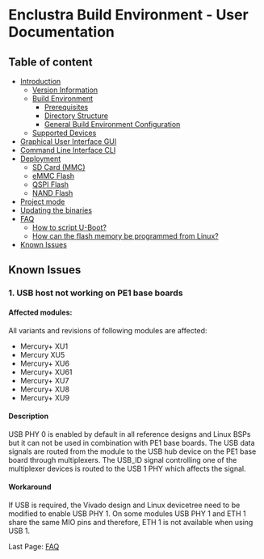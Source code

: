 # Enclustra Build Environment - User Documentation


## Table of content

* [Introduction](./1_Introduction.md)
    - [Version Information](./1_Introduction.md#version-information)
    - [Build Environment](./1_Introduction.md#build-environment)
        - [Prerequisites](./1_Introduction.md#prerequisites)
        - [Directory Structure](./1_Introduction.md#directory-structure)
        - [General Build Environment Configuration](./1_Introduction.md#general-build-environment-configuration)
    - [Supported Devices](./1_Introduction.md#supported-devices)
* [Graphical User Interface GUI](./2_GUI.md)
* [Command Line Interface CLI](./3_CLI.md)
* [Deployment](./4_Deployment.md)
    - [SD Card (MMC)](./4_Deployment.md#sd-card-mmc)
    - [eMMC Flash](./4_Deployment.md#emmc-flash)
    - [QSPI Flash](./4_Deployment.md#qspi-flash)
    - [NAND Flash](./4_Deployment.md#nand-flash)
* [Project mode](./5_Project_Mode.md)
* [Updating the binaries](./6_Binaries_Update.md)
* [FAQ](./7_FAQ.md)
    - [How to script U-Boot?](./7_FAQ.md#how-to-script-u-boot)
    - [How can the flash memory be programmed from Linux?](./7_FAQ.md#how-can-the-flash-memory-be-programmed-from-linux)
* [Known Issues](./8_Known_Issues.md)



## Known Issues

### 1. USB host not working on PE1 base boards

#### Affected modules:
All variants and revisions of following modules are affected:
- Mercury+ XU1
- Mercury XU5
- Mercury+ XU6
- Mercury+ XU61
- Mercury+ XU7
- Mercury+ XU8
- Mercury+ XU9

#### Description
USB PHY 0 is enabled by default in all reference designs and Linux BSPs but it can not be used in combination with PE1 base boards. The USB data signals are routed from the module to the USB hub device on the PE1 base board through multiplexers. The USB_ID signal controlling one of the multiplexer devices is routed to the USB 1 PHY which affects the signal.

#### Workaround
If USB is required, the Vivado design and Linux devicetree need to be modified to enable USB PHY 1. On some modules USB PHY 1 and ETH 1 share the same MIO pins and therefore, ETH 1 is not available when using USB 1.


Last Page: [FAQ](./7_FAQ.md)
